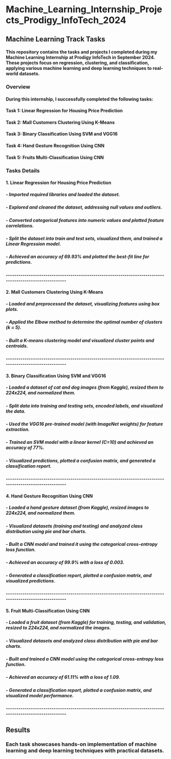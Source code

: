 # Machine_Learning_Internship_Projects_Prodigy_InfoTech_2024

## Machine Learning Track Tasks
#### This repository contains the tasks and projects I completed during my Machine Learning Internship at Prodigy InfoTech in September 2024. These projects focus on regression, clustering, and classification, applying various machine learning and deep learning techniques to real-world datasets.
### Overview
#### During this internship, I successfully completed the following tasks:
#### Task 1: Linear Regression for Housing Price Prediction
#### Task 2: Mall Customers Clustering Using K-Means
#### Task 3: Binary Classification Using SVM and VGG16
#### Task 4: Hand Gesture Recognition Using CNN
#### Task 5: Fruits Multi-Classification Using CNN

### Tasks Details
#### 1. Linear Regression for Housing Price Prediction 
##### - Imported required libraries and loaded the dataset.
##### - Explored and cleaned the dataset, addressing null values and outliers.
##### - Converted categorical features into numeric values and plotted feature correlations.
##### - Split the dataset into train and test sets, visualized them, and trained a Linear Regression model.
##### - Achieved an accuracy of 69.93% and plotted the best-fit line for predictions.
#### ---------------------------------------------------------------------------------------------------------

#### 2. Mall Customers Clustering Using K-Means
##### - Loaded and preprocessed the dataset, visualizing features using box plots.
##### - Applied the Elbow method to determine the optimal number of clusters (k = 5).
##### - Built a K-means clustering model and visualized cluster points and centroids.
#### ---------------------------------------------------------------------------------------------------------

#### 3. Binary Classification Using SVM and VGG16
##### - Loaded a dataset of cat and dog images (from Kaggle), resized them to 224x224, and normalized them.
##### - Split data into training and testing sets, encoded labels, and visualized the data.
##### - Used the VGG16 pre-trained model (with ImageNet weights) for feature extraction.
##### - Trained an SVM model with a linear kernel (C=10) and achieved an accuracy of 77%.
##### - Visualized predictions, plotted a confusion matrix, and generated a classification report.
#### ---------------------------------------------------------------------------------------------------------

#### 4. Hand Gesture Recognition Using CNN
##### - Loaded a hand gesture dataset (from Kaggle), resized images to 224x224, and normalized them.
##### - Visualized datasets (training and testing) and analyzed class distribution using pie and bar charts.
##### - Built a CNN model and trained it using the categorical cross-entropy loss function.
##### - Achieved an accuracy of 99.9% with a loss of 0.003.
##### - Generated a classification report, plotted a confusion matrix, and visualized predictions.

#### ---------------------------------------------------------------------------------------------------------
#### 5. Fruit Multi-Classification Using CNN 
##### - Loaded a fruit dataset (from Kaggle) for training, testing, and validation, resized to 224x224, and normalized the images.
##### - Visualized datasets and analyzed class distribution with pie and bar charts.
##### - Built and trained a CNN model using the categorical cross-entropy loss function.
##### - Achieved an accuracy of 61.11% with a loss of 1.09.
##### - Generated a classification report, plotted a confusion matrix, and visualized model performance.
#### ---------------------------------------------------------------------------------------------------------

## Results
### Each task showcases hands-on implementation of machine learning and deep learning techniques with practical datasets.
